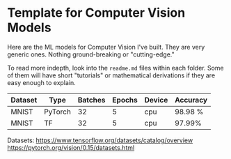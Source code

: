 # Template for Computer Vision Models
Here are the ML models for Computer Vision I've built. They are very generic ones. Nothing ground-breaking or "cutting-edge."

To read more indepth, look into the `readme.md` files within each folder. 
Some of them will have short "tutorials" or mathematical derivations if they are easy enough to explain.

Dataset | Type | Batches | Epochs | Device | Accuracy  |
--- | --- | --- | --- | --- | ---
MNIST | PyTorch | 32 | 5 | cpu | 98.98 %
MNIST | TF | 32 | 5 | cpu | 97.99%

Datasets:
https://www.tensorflow.org/datasets/catalog/overview
https://pytorch.org/vision/0.15/datasets.html
